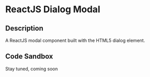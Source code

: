 # ReactJS Dialog Modal

## Description

A ReactJS modal component built with the HTML5 dialog element.

## Code Sandbox

Stay tuned, coming soon

